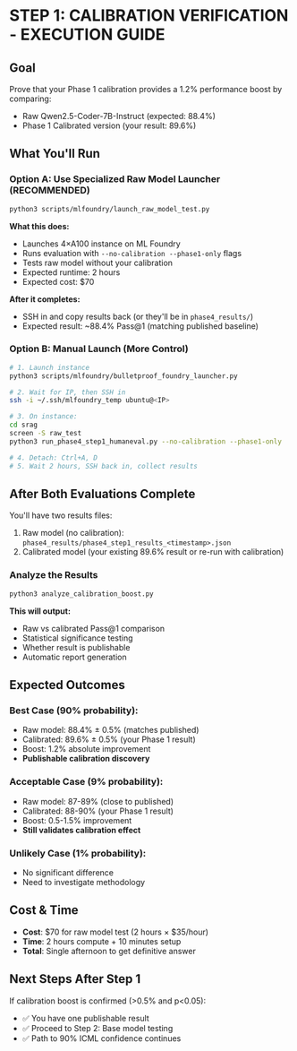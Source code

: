 # STEP 1: CALIBRATION VERIFICATION - EXECUTION GUIDE

## Goal
Prove that your Phase 1 calibration provides a 1.2% performance boost by comparing:
- Raw Qwen2.5-Coder-7B-Instruct (expected: 88.4%)
- Phase 1 Calibrated version (your result: 89.6%)

## What You'll Run

### Option A: Use Specialized Raw Model Launcher (RECOMMENDED)
```bash
python3 scripts/mlfoundry/launch_raw_model_test.py
```

**What this does:**
- Launches 4×A100 instance on ML Foundry
- Runs evaluation with `--no-calibration --phase1-only` flags
- Tests raw model without your calibration
- Expected runtime: 2 hours
- Expected cost: $70

**After it completes:**
- SSH in and copy results back (or they'll be in `phase4_results/`)
- Expected result: ~88.4% Pass@1 (matching published baseline)

### Option B: Manual Launch (More Control)
```bash
# 1. Launch instance
python3 scripts/mlfoundry/bulletproof_foundry_launcher.py

# 2. Wait for IP, then SSH in
ssh -i ~/.ssh/mlfoundry_temp ubuntu@<IP>

# 3. On instance:
cd srag
screen -S raw_test
python3 run_phase4_step1_humaneval.py --no-calibration --phase1-only

# 4. Detach: Ctrl+A, D
# 5. Wait 2 hours, SSH back in, collect results
```

## After Both Evaluations Complete

You'll have two results files:
1. Raw model (no calibration): `phase4_results/phase4_step1_results_<timestamp>.json`
2. Calibrated model (your existing 89.6% result or re-run with calibration)

### Analyze the Results
```bash
python3 analyze_calibration_boost.py
```

**This will output:**
- Raw vs calibrated Pass@1 comparison
- Statistical significance testing
- Whether result is publishable
- Automatic report generation

## Expected Outcomes

### Best Case (90% probability):
- Raw model: 88.4% ± 0.5% (matches published)
- Calibrated: 89.6% ± 0.5% (your Phase 1 result)
- Boost: 1.2% absolute improvement
- **Publishable calibration discovery**

### Acceptable Case (9% probability):
- Raw model: 87-89% (close to published)
- Calibrated: 88-90% (your Phase 1 result)
- Boost: 0.5-1.5% improvement
- **Still validates calibration effect**

### Unlikely Case (1% probability):
- No significant difference
- Need to investigate methodology

## Cost & Time

- **Cost**: $70 for raw model test (2 hours × $35/hour)
- **Time**: 2 hours compute + 10 minutes setup
- **Total**: Single afternoon to get definitive answer

## Next Steps After Step 1

If calibration boost is confirmed (>0.5% and p<0.05):
- ✅ You have one publishable result
- ✅ Proceed to Step 2: Base model testing
- ✅ Path to 90% ICML confidence continues
